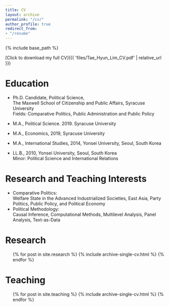 ```yaml
---
title: CV
layout: archive
permalink: "/cv/"
author_profile: true
redirect_from:
- "/resume"
---
```


{% include base_path %}

[Click to download my full CV]({{ 'files/Tae_Hyun_Lim_CV.pdf' | relative_url }})

Education
======
* Ph.D. Candidate, Political Science,      
	The Maxwell School of Citizenship and Public Affairs, Syracuse University  
	Fields: Comparative Politics, Public Administration and Public Policy

* M.A., Political Science. 2019.
Syracuse University

* M.A., Economics, 2019,
Syracuse University

* M.A., International Studies, 2014,
Yonsei University, Seoul, South Korea

* LL.B., 2010,
	Yonsei University, Seoul, South Korea    
	Minor: Political Science and International Relations

Research and Teaching Interests
======
* Comparative Politics:     
  Welfare State in the Advanced Industrialized Societies, East Asia, Party Politics, Public Policy, and Political Economy
* Political Methodology:    
  Causal Inference, Computational Methods, Multilevel Analysis, Panel Analysis, Text-as-Data
  
Research
======
  <ul>{% for post in site.research %}
    {% include archive-single-cv.html %}
  {% endfor %}</ul>
  
Teaching
======
  <ul>{% for post in site.teaching %}
    {% include archive-single-cv.html %}
  {% endfor %}</ul>

